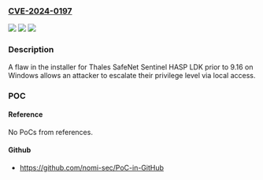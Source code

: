 ### [CVE-2024-0197](https://cve.mitre.org/cgi-bin/cvename.cgi?name=CVE-2024-0197)
![](https://img.shields.io/static/v1?label=Product&message=Sentinel%20HASP%20LDK&color=blue)
![](https://img.shields.io/static/v1?label=Version&message=0%3C%209.16%20&color=brighgreen)
![](https://img.shields.io/static/v1?label=Vulnerability&message=CWE-269%20Improper%20Privilege%20Management&color=brighgreen)

### Description

A flaw in the installer for Thales SafeNet Sentinel HASP LDK prior to 9.16 on Windows allows an attacker to escalate their privilege level via local access.

### POC

#### Reference
No PoCs from references.

#### Github
- https://github.com/nomi-sec/PoC-in-GitHub

